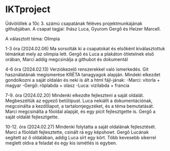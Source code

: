 # IKTproject
Üdvölöllek a 10c 3. számú csapatának féléves projektmunkájának githubjában. 
A csapat tagjai: Ihász Luca, Gyurom Gergő és Heizer Marcell.

A választott téma: Olimpia

1-3 óra (2024.02.06)
Ma sorsolták ki a csapatokat és elsőként kiválasztottuk témánkat mely az olimpia lett.
Gergő és Luca a plakáton ötletelnek első orában, Marci addig megcsinálja a githubot és dokumentál

4-6 óra (2024.02.13)
Verziókezelő renszerekkel való ismerkedés. Git használatának megismerése KRÉTA tanagyagok
alapján. Mindeki elkezdet gondolkozni a saját oldalán és neki is ált a html fájl-jának:
-Marci: vitorla + magyar
-Gergő: röplabda + olasz
-Luca: vizilabda + francia

7-9. óra (2024.02.20)
Mindenki elkezdte fejleszteni a saját oldalát. Megbeszéltük az egyező betűtípust. Luca nekiállt a dokumentációnak, megcsinálta a kezdőlapot, a tartalomjegyzéket, és a téma bemutatását. Marci megcsinálta a főoldal alapját, és egy picit fejlesztgette is. Gergő  a saját oldalát fejlesztgette.

10-12. óra (2024.02.27)
Mindenki folytatta a saját oldalának fejlesztését. Marci a főoldalt fejlesztette, csinált rá egy képshowt. Gergő Lucának segített az ő oldalában, addig Luca sírt egy kört. Több kevesebb sikerrel meglett oldva a feladat és egy kis ismétlés is egyben.